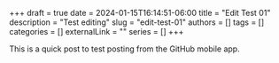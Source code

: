 +++ 
draft = true
date = 2024-01-15T16:14:51-06:00
title = "Edit Test 01"
description = "Test editing"
slug = "edit-test-01"
authors = []
tags = []
categories = []
externalLink = ""
series = []
+++

This is a quick post to test posting from the GitHub mobile app.

